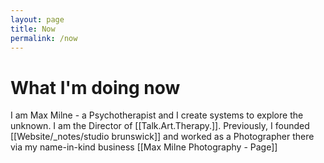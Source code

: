 ```yaml
---
layout: page
title: Now
permalink: /now
---
```

# What I'm doing now

I am Max Milne - a Psychotherapist and I create systems to explore the unknown. I am the Director of [[Talk.Art.Therapy.]]. Previously, I founded [[Website/_notes/studio brunswick]] and worked as a Photographer there via my name-in-kind business [[Max Milne Photography - Page]]
